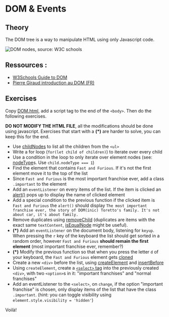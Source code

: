 # DOM & Events

## Theory

The DOM tree is a way to manipulate HTML using only Javascript code.

![DOM nodes, source: W3C schools](https://www.w3schools.com/js/pic_htmltree.gif)


## Ressources :
- [W3Schools Guide to DOM](https://www.w3schools.com/js/js_htmldom.asp)
- [Pierre Giraud introduction au DOM (FR)](https://www.pierre-giraud.com/javascript-apprendre-coder-cours/presentation-dom/)

## Exercises

Copy [DOM.html](DOM.html), add a script tag to the end of the `<body>`. Then do the following exercises. 

**DO NOT MODIFY THE HTML FILE**, all the modifications should be done using javascript. Exercises that start with a **(*)** are harder to solve, you can keep this for the end.

- Use [childNodes](https://developer.mozilla.org/en-US/docs/Web/API/Node/childNodes) to list all the children from the `<ul>`
- Write a for loop (`for(let child of children)`) to iterate over every child
- Use a condition in the loop to only iterate over element nodes (see: [nodeType](https://developer.mozilla.org/en-US/docs/Web/API/Node/nodeType)s. Use `child.nodeType === 1`)
- Find the element that contains `Fast and Furious`. If it's not the first element move it to the top of the list
- Since `Fast and Furious` is the most important franchise ever, add a class `.important` to the element
- Add an `eventListener` on every items of the list. If the item is clicked an [alert()](https://developer.mozilla.org/en-US/docs/Web/API/Window/alert) pops up to display the name of clicked element
- Add a special condition to the previous function if the clicked item is `Fast and Furious` the `alert()` should display `The most important franchise ever, the story of DOM(inic) Toretto's family. It's not about car, it's about family.`
- Remove duplicates using [removeChild](https://developer.mozilla.org/en-US/docs/Web/API/Node/removeChild) (duplicates are items with the exact same `textContent`, [isEqualNode](https://developer.mozilla.org/en-US/docs/Web/API/Node/isEqualNode) might be useful). 
- **(*)** Add an `eventListener` on the document body, listening for `keyup`. When pressing the `r` key of the keyboard the list should get sorted in a random order, however `Fast and Furious` **should remain the first element** (most important franchise ever, remember?)
- **(*)** Modify the previous function so that when you press the letter `d` of your keyboard, the `Fast and Furious` element gets [cloned](https://developer.mozilla.org/en-US/docs/Web/API/Node/cloneNode)
- Create a new `<div>` before the list, using [createElement](https://developer.mozilla.org/en-US/docs/Web/API/Document/createElement) and [insertBefore](https://developer.mozilla.org/en-US/docs/Web/API/Node/insertBefore)
- Using `createElement`, create a [`<select>` tag](https://developer.mozilla.org/en-US/docs/Web/HTML/Element/select) into the previously created `<div>`, with two `<option>`s in it: "important franchises" and "normal franchises"
- Add an eventListener to the `<select>`, on `change`, if the option "important franchise" is chosen, only display items of the list that have the class `.important`. (hint: you can toggle visibility using `element.style.visibility = 'hidden'`)

Voilà!
